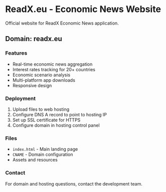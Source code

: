 # ReadX.eu - Economic News Website

Official website for ReadX Economic News application.

## Domain: readx.eu

### Features
- Real-time economic news aggregation
- Interest rates tracking for 20+ countries
- Economic scenario analysis
- Multi-platform app downloads
- Responsive design

### Deployment
1. Upload files to web hosting
2. Configure DNS A record to point to hosting IP
3. Set up SSL certificate for HTTPS
4. Configure domain in hosting control panel

### Files
- `index.html` - Main landing page
- `CNAME` - Domain configuration
- Assets and resources

### Contact
For domain and hosting questions, contact the development team.